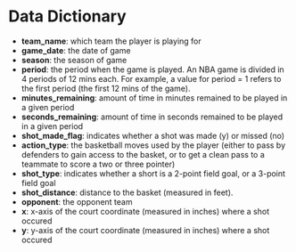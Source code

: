 Data Dictionary
================

-   **team\_name**: which team the player is playing for
-   **game\_date**: the date of game
-   **season**: the season of game
-   **period**: the period when the game is played. An NBA game is divided in 4 periods of 12 mins each. For example, a value for period = 1 refers to the first period (the first 12 mins of the game).
-   **minutes\_remaining**: amount of time in minutes remained to be played in a given period
-   **seconds\_remaining**: amount of time in seconds remained to be played in a given period
-   **shot\_made\_flag**: indicates whether a shot was made (y) or missed (no)
-   **action\_type**: the basketball moves used by the player (either to pass by defenders to gain access to the basket, or to get a clean pass to a teammate to score a two or three pointer)
-   **shot\_type**: indicates whether a short is a 2-point field goal, or a 3-point field goal
-   **shot\_distance**: distance to the basket (measured in feet).
-   **opponent**: the opponent team
-   **x**: x-axis of the court coordinate (measured in inches) where a shot occured
-   **y**: y-axis of the court coordinate (measured in inches) where a shot occured
